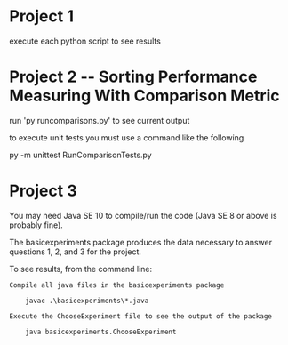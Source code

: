 # Project 1

execute each python script to see results

# Project 2 -- Sorting Performance Measuring With Comparison Metric

run 'py runcomparisons.py' to see current output

to execute unit tests you must use a command like the following

py -m unittest RunComparisonTests.py

# Project 3

You may need Java SE 10 to compile/run the code (Java SE 8 or above is probably fine).

The basicexperiments package produces the data necessary to answer questions 1, 2, and 3 for the project.

To see results, from the command line:

	Compile all java files in the basicexperiments package
		
		javac .\basicexperiments\*.java
		
	Execute the ChooseExperiment file to see the output of the package

		java basicexperiments.ChooseExperiment

